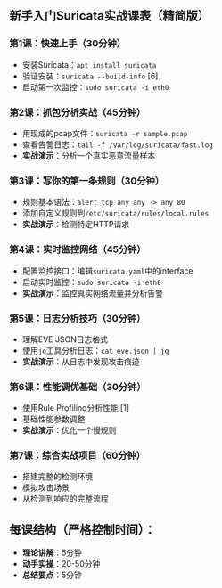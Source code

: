 ## 新手入门Suricata实战课表（精简版）

### 第1课：快速上手（30分钟）

- 安装Suricata：`apt install suricata`
- 验证安装：`suricata --build-info` [6]
- 启动第一次监控：`sudo suricata -i eth0`



### 第2课：抓包分析实战（45分钟）

- 用现成的pcap文件：`suricata -r sample.pcap`
- 查看告警日志：`tail -f /var/log/suricata/fast.log`
- **实战演示**：分析一个真实恶意流量样本



### 第3课：写你的第一条规则（30分钟）

- 规则基本语法：`alert tcp any any -> any 80`
- 添加自定义规则到`/etc/suricata/rules/local.rules`
- **实战演示**：检测特定HTTP请求



### 第4课：实时监控网络（45分钟）

- 配置监控接口：编辑`suricata.yaml`中的interface
- 启动实时监控：`sudo suricata -i eth0`
- **实战演示**：监控真实网络流量并分析告警



### 第5课：日志分析技巧（30分钟）

- 理解EVE JSON日志格式
- 使用`jq`工具分析日志：`cat eve.json | jq`
- **实战演示**：从日志中发现攻击痕迹



### 第6课：性能调优基础（30分钟）

- 使用Rule Profiling分析性能 [1]
- 基础性能参数调整
- **实战演示**：优化一个慢规则



### 第7课：综合实战项目（60分钟）

- 搭建完整的检测环境
- 模拟攻击场景
- 从检测到响应的完整流程



## 每课结构（严格控制时间）：

- **理论讲解**：5分钟
- **动手实操**：20-50分钟
- **总结要点**：5分钟